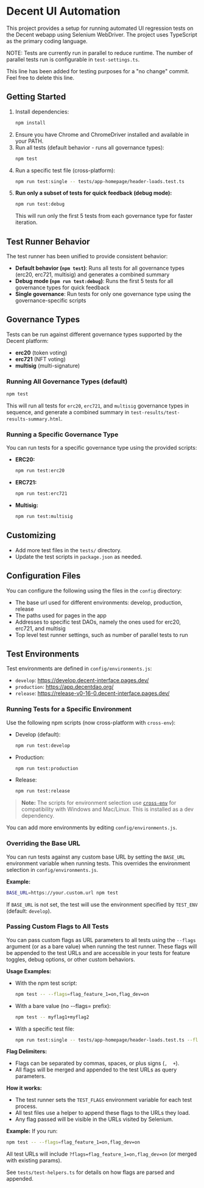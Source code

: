 # Decent UI Automation

This project provides a setup for running automated UI regression tests on the Decent webapp using Selenium WebDriver. The project uses TypeScript as the primary coding language.

NOTE: Tests are currently run in parallel to reduce runtime. The number of parallel tests run is configurable in `test-settings.ts`.

This line has been added for testing purposes for a "no change" commit. Feel free to delete this line.

## Getting Started

1. Install dependencies:
   ```sh
   npm install
   ```
2. Ensure you have Chrome and ChromeDriver installed and available in your PATH.
3. Run all tests (default behavior - runs all governance types):
   ```sh
   npm test
   ```
4. Run a specific test file (cross-platform):
   ```sh
   npm run test:single -- tests/app-homepage/header-loads.test.ts
   ```
5. **Run only a subset of tests for quick feedback (debug mode):**
   ```sh
   npm run test:debug
   ```
   This will run only the first 5 tests from each governance type for faster iteration.

## Test Runner Behavior

The test runner has been unified to provide consistent behavior:

- **Default behavior (`npm test`)**: Runs all tests for all governance types (erc20, erc721, multisig) and generates a combined summary
- **Debug mode (`npm run test:debug`)**: Runs the first 5 tests for all governance types for quick feedback
- **Single governance**: Run tests for only one governance type using the governance-specific scripts

## Governance Types

Tests can be run against different governance types supported by the Decent platform:

- **erc20** (token voting)
- **erc721** (NFT voting)  
- **multisig** (multi-signature)

### Running All Governance Types (default)

```sh
npm test
```
This will run all tests for `erc20`, `erc721`, and `multisig` governance types in sequence, and generate a combined summary in `test-results/test-results-summary.html`.

### Running a Specific Governance Type

You can run tests for a specific governance type using the provided scripts:

- **ERC20:**
  ```sh
  npm run test:erc20
  ```
- **ERC721:**
  ```sh
  npm run test:erc721
  ```
- **Multisig:**
  ```sh
  npm run test:multisig
  ```

## Customizing
- Add more test files in the `tests/` directory.
- Update the test scripts in `package.json` as needed.

## Configuration Files

You can configure the following using the files in the `config` directory:
- The base url used for different environments: develop, production, release
- The paths used for pages in the app
- Addresses to specific test DAOs, namely the ones used for erc20, erc721, and multisig
- Top level test runner settings, such as number of parallel tests to run

## Test Environments

Test environments are defined in `config/environments.js`:
- `develop`: https://develop.decent-interface.pages.dev/
- `production`: https://app.decentdao.org/
- `release`: https://release-v0-16-0.decent-interface.pages.dev/

### Running Tests for a Specific Environment

Use the following npm scripts (now cross-platform with `cross-env`):

- Develop (default):
  ```sh
  npm run test:develop
  ```
- Production:
  ```sh
  npm run test:production
  ```
- Release:
  ```sh
  npm run test:release
  ```

> **Note:** The scripts for environment selection use [`cross-env`](https://www.npmjs.com/package/cross-env) for compatibility with Windows and Mac/Linux. This is installed as a dev dependency.

You can add more environments by editing `config/environments.js`.

### Overriding the Base URL

You can run tests against any custom base URL by setting the `BASE_URL` environment variable when running tests. This overrides the environment selection in `config/environments.js`.

**Example:**

```sh
BASE_URL=https://your.custom.url npm test
```

If `BASE_URL` is not set, the test will use the environment specified by `TEST_ENV` (default: `develop`).

### Passing Custom Flags to All Tests

You can pass custom flags as URL parameters to all tests using the `--flags` argument (or as a bare value) when running the test runner. These flags will be appended to the test URLs and are accessible in your tests for feature toggles, debug options, or other custom behaviors.

**Usage Examples:**

- With the npm test script:
  ```sh
  npm test -- --flags=flag_feature_1=on,flag_dev=on
  ```
- With a bare value (no --flags= prefix):
  ```sh
  npm test -- myflag1+myflag2
  ```
- With a specific test file:
  ```sh
  npm run test:single -- tests/app-homepage/header-loads.test.ts --flags=flag_feature_1=on
  ```

**Flag Delimiters:**
- Flags can be separated by commas, spaces, or plus signs (`,` ` ` `+`).
- All flags will be merged and appended to the test URLs as query parameters.

**How it works:**
- The test runner sets the `TEST_FLAGS` environment variable for each test process.
- All test files use a helper to append these flags to the URLs they load.
- Any flag passed will be visible in the URLs visited by Selenium.

**Example:**
If you run:
```sh
npm test -- --flags=flag_feature_1=on,flag_dev=on
```
All test URLs will include `?flags=flag_feature_1=on,flag_dev=on` (or merged with existing params).

See `tests/test-helpers.ts` for details on how flags are parsed and appended.

